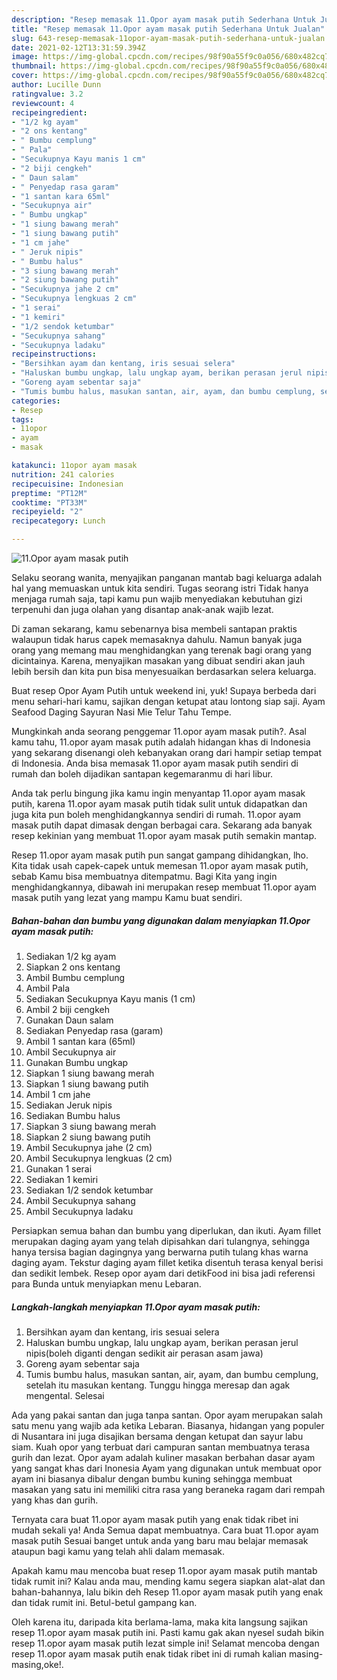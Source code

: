 ```yaml
---
description: "Resep memasak 11.Opor ayam masak putih Sederhana Untuk Jualan"
title: "Resep memasak 11.Opor ayam masak putih Sederhana Untuk Jualan"
slug: 643-resep-memasak-11opor-ayam-masak-putih-sederhana-untuk-jualan
date: 2021-02-12T13:31:59.394Z
image: https://img-global.cpcdn.com/recipes/98f90a55f9c0a056/680x482cq70/11opor-ayam-masak-putih-foto-resep-utama.jpg
thumbnail: https://img-global.cpcdn.com/recipes/98f90a55f9c0a056/680x482cq70/11opor-ayam-masak-putih-foto-resep-utama.jpg
cover: https://img-global.cpcdn.com/recipes/98f90a55f9c0a056/680x482cq70/11opor-ayam-masak-putih-foto-resep-utama.jpg
author: Lucille Dunn
ratingvalue: 3.2
reviewcount: 4
recipeingredient:
- "1/2 kg ayam"
- "2 ons kentang"
- " Bumbu cemplung"
- " Pala"
- "Secukupnya Kayu manis 1 cm"
- "2 biji cengkeh"
- " Daun salam"
- " Penyedap rasa garam"
- "1 santan kara 65ml"
- "Secukupnya air"
- " Bumbu ungkap"
- "1 siung bawang merah"
- "1 siung bawang putih"
- "1 cm jahe"
- " Jeruk nipis"
- " Bumbu halus"
- "3 siung bawang merah"
- "2 siung bawang putih"
- "Secukupnya jahe 2 cm"
- "Secukupnya lengkuas 2 cm"
- "1 serai"
- "1 kemiri"
- "1/2 sendok ketumbar"
- "Secukupnya sahang"
- "Secukupnya ladaku"
recipeinstructions:
- "Bersihkan ayam dan kentang, iris sesuai selera"
- "Haluskan bumbu ungkap, lalu ungkap ayam, berikan perasan jerul nipis(boleh diganti dengan sedikit air perasan asam jawa)"
- "Goreng ayam sebentar saja"
- "Tumis bumbu halus, masukan santan, air, ayam, dan bumbu cemplung, setelah itu masukan kentang. Tunggu hingga meresap dan agak mengental. Selesai"
categories:
- Resep
tags:
- 11opor
- ayam
- masak

katakunci: 11opor ayam masak 
nutrition: 241 calories
recipecuisine: Indonesian
preptime: "PT12M"
cooktime: "PT33M"
recipeyield: "2"
recipecategory: Lunch

---
```



![11.Opor ayam masak putih](https://img-global.cpcdn.com/recipes/98f90a55f9c0a056/680x482cq70/11opor-ayam-masak-putih-foto-resep-utama.jpg)

Selaku seorang wanita, menyajikan panganan mantab bagi keluarga adalah hal yang memuaskan untuk kita sendiri. Tugas seorang istri Tidak hanya menjaga rumah saja, tapi kamu pun wajib menyediakan kebutuhan gizi terpenuhi dan juga olahan yang disantap anak-anak wajib lezat.

Di zaman  sekarang, kamu sebenarnya bisa membeli santapan praktis walaupun tidak harus capek memasaknya dahulu. Namun banyak juga orang yang memang mau menghidangkan yang terenak bagi orang yang dicintainya. Karena, menyajikan masakan yang dibuat sendiri akan jauh lebih bersih dan kita pun bisa menyesuaikan berdasarkan selera keluarga. 

Buat resep Opor Ayam Putih untuk weekend ini, yuk! Supaya berbeda dari menu sehari-hari kamu, sajikan dengan ketupat atau lontong siap saji. Ayam Seafood Daging Sayuran Nasi Mie Telur Tahu Tempe.

Mungkinkah anda seorang penggemar 11.opor ayam masak putih?. Asal kamu tahu, 11.opor ayam masak putih adalah hidangan khas di Indonesia yang sekarang disenangi oleh kebanyakan orang dari hampir setiap tempat di Indonesia. Anda bisa memasak 11.opor ayam masak putih sendiri di rumah dan boleh dijadikan santapan kegemaranmu di hari libur.

Anda tak perlu bingung jika kamu ingin menyantap 11.opor ayam masak putih, karena 11.opor ayam masak putih tidak sulit untuk didapatkan dan juga kita pun boleh menghidangkannya sendiri di rumah. 11.opor ayam masak putih dapat dimasak dengan berbagai cara. Sekarang ada banyak resep kekinian yang membuat 11.opor ayam masak putih semakin mantap.

Resep 11.opor ayam masak putih pun sangat gampang dihidangkan, lho. Kita tidak usah capek-capek untuk memesan 11.opor ayam masak putih, sebab Kamu bisa membuatnya ditempatmu. Bagi Kita yang ingin menghidangkannya, dibawah ini merupakan resep membuat 11.opor ayam masak putih yang lezat yang mampu Kamu buat sendiri.

<!--inarticleads1-->

##### Bahan-bahan dan bumbu yang digunakan dalam menyiapkan 11.Opor ayam masak putih:

1. Sediakan 1/2 kg ayam
1. Siapkan 2 ons kentang
1. Ambil  Bumbu cemplung
1. Ambil  Pala
1. Sediakan Secukupnya Kayu manis (1 cm)
1. Ambil 2 biji cengkeh
1. Gunakan  Daun salam
1. Sediakan  Penyedap rasa (garam)
1. Ambil 1 santan kara (65ml)
1. Ambil Secukupnya air
1. Gunakan  Bumbu ungkap
1. Siapkan 1 siung bawang merah
1. Siapkan 1 siung bawang putih
1. Ambil 1 cm jahe
1. Sediakan  Jeruk nipis
1. Sediakan  Bumbu halus
1. Siapkan 3 siung bawang merah
1. Siapkan 2 siung bawang putih
1. Ambil Secukupnya jahe (2 cm)
1. Ambil Secukupnya lengkuas (2 cm)
1. Gunakan 1 serai
1. Sediakan 1 kemiri
1. Sediakan 1/2 sendok ketumbar
1. Ambil Secukupnya sahang
1. Ambil Secukupnya ladaku


Persiapkan semua bahan dan bumbu yang diperlukan, dan ikuti. Ayam fillet merupakan daging ayam yang telah dipisahkan dari tulangnya, sehingga hanya tersisa bagian dagingnya yang berwarna putih tulang khas warna daging ayam. Tekstur daging ayam fillet ketika disentuh terasa kenyal berisi dan sedikit lembek. Resep opor ayam dari detikFood ini bisa jadi referensi para Bunda untuk menyiapkan menu Lebaran. 

<!--inarticleads2-->

##### Langkah-langkah menyiapkan 11.Opor ayam masak putih:

1. Bersihkan ayam dan kentang, iris sesuai selera
1. Haluskan bumbu ungkap, lalu ungkap ayam, berikan perasan jerul nipis(boleh diganti dengan sedikit air perasan asam jawa)
1. Goreng ayam sebentar saja
1. Tumis bumbu halus, masukan santan, air, ayam, dan bumbu cemplung, setelah itu masukan kentang. Tunggu hingga meresap dan agak mengental. Selesai


Ada yang pakai santan dan juga tanpa santan. Opor ayam merupakan salah satu menu yang wajib ada ketika Lebaran. Biasanya, hidangan yang populer di Nusantara ini juga disajikan bersama dengan ketupat dan sayur labu siam. Kuah opor yang terbuat dari campuran santan membuatnya terasa gurih dan lezat. Opor ayam adalah kuliner masakan berbahan dasar ayam yang sangat khas dari Inonesia Ayam yang digunakan untuk membuat opor ayam ini biasanya dibalur dengan bumbu kuning sehingga membuat masakan yang satu ini memiliki citra rasa yang beraneka ragam dari rempah yang khas dan gurih. 

Ternyata cara buat 11.opor ayam masak putih yang enak tidak ribet ini mudah sekali ya! Anda Semua dapat membuatnya. Cara buat 11.opor ayam masak putih Sesuai banget untuk anda yang baru mau belajar memasak ataupun bagi kamu yang telah ahli dalam memasak.

Apakah kamu mau mencoba buat resep 11.opor ayam masak putih mantab tidak rumit ini? Kalau anda mau, mending kamu segera siapkan alat-alat dan bahan-bahannya, lalu bikin deh Resep 11.opor ayam masak putih yang enak dan tidak rumit ini. Betul-betul gampang kan. 

Oleh karena itu, daripada kita berlama-lama, maka kita langsung sajikan resep 11.opor ayam masak putih ini. Pasti kamu gak akan nyesel sudah bikin resep 11.opor ayam masak putih lezat simple ini! Selamat mencoba dengan resep 11.opor ayam masak putih enak tidak ribet ini di rumah kalian masing-masing,oke!.

